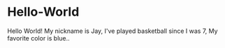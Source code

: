 # Hello-World
Hello World!
My nickname is Jay, I've played basketball since I was 7, My favorite color is blue..
